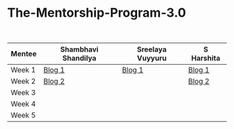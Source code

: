 # The-Mentorship-Program-3.0
<br/>

| Mentee  | Shambhavi Shandilya | Sreelaya Vuyyuru | S Harshita |
| ------------- | ------------- | ------------- | ------------- |
| Week 1  | [Blog 1](https://shambhavishandilya01.medium.com/my-experience-as-a-mentee-in-women-who-code-delhi-week-1-9ac2f26e0950)  | [Blog 1](https://sreelayavuyyuru.medium.com/women-who-code-mentorship-3-0-week-1-2ccfe7eebd08)  | [Blog 1](https://harshita2216.medium.com/women-who-code-mentorship-3-0-experience-week-1-f8cd1ca6b2bf)  |
| Week 2  | [Blog 2](https://shambhavishandilya01.medium.com/the-second-week-was-much-more-focussed-on-opportunities-fa3ede7604f9) |  | [Blog 2](https://harshita2216.medium.com/women-who-code-mentorship-3-0-experience-week-2-cb2fd025a3f5) |
| Week 3  |  |  |  |
| Week 4  |  |  |  |
| Week 5  |  |  |  |
